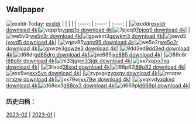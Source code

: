 ## Wallpaper
![exxldr](https://w.wallhaven.cc/full/ex/wallhaven-exxldr.png) Today: [exxldr](https://th.wallhaven.cc/small/ex/exxldr.jpg)
|      |      |      |
| :----: | :----: | :----: |
|![exxldr](https://th.wallhaven.cc/small/ex/exxldr.jpg)[exxldr download 4k](https://wallhaven.cc/w/exxldr)|![vqpp1p](https://th.wallhaven.cc/small/vq/vqpp1p.jpg)[vqpp1p download 4k](https://wallhaven.cc/w/vqpp1p)|![7pjoq9](https://th.wallhaven.cc/small/7p/7pjoq9.jpg)[7pjoq9 download 4k](https://wallhaven.cc/w/7pjoq9)|
|![we5v3r](https://th.wallhaven.cc/small/we/we5v3r.jpg)[we5v3r download 4k](https://wallhaven.cc/w/we5v3r)|![gpwkm3](https://th.wallhaven.cc/small/gp/gpwkm3.jpg)[gpwkm3 download 4k](https://wallhaven.cc/w/gpwkm3)|![jxevd5](https://th.wallhaven.cc/small/jx/jxevd5.jpg)[jxevd5 download 4k](https://wallhaven.cc/w/jxevd5)|
|![vqpv95](https://th.wallhaven.cc/small/vq/vqpv95.jpg)[vqpv95 download 4k](https://wallhaven.cc/w/vqpv95)|![we5o2r](https://th.wallhaven.cc/small/we/we5o2r.jpg)[we5o2r download 4k](https://wallhaven.cc/w/we5o2r)|![gpwze3](https://th.wallhaven.cc/small/gp/gpwze3.jpg)[gpwze3 download 4k](https://wallhaven.cc/w/gpwze3)|
|![9dd3ed](https://th.wallhaven.cc/small/9d/9dd3ed.jpg)[9dd3ed download 4k](https://wallhaven.cc/w/9dd3ed)|![d68drg](https://th.wallhaven.cc/small/d6/d68drg.jpg)[d68drg download 4k](https://wallhaven.cc/w/d68drg)|![jxe885](https://th.wallhaven.cc/small/jx/jxe885.jpg)[jxe885 download 4k](https://wallhaven.cc/w/jxe885)|
|![l88o8r](https://th.wallhaven.cc/small/l8/l88o8r.jpg)[l88o8r download 4k](https://wallhaven.cc/w/l88o8r)|![m33jgk](https://th.wallhaven.cc/small/m3/m33jgk.jpg)[m33jgk download 4k](https://wallhaven.cc/w/m33jgk)|![jxx7xq](https://th.wallhaven.cc/small/jx/jxx7xq.jpg)[jxx7xq download 4k](https://wallhaven.cc/w/jxx7xq)|
|![3llxod](https://th.wallhaven.cc/small/3l/3llxod.jpg)[3llxod download 4k](https://wallhaven.cc/w/3llxod)|![l88p82](https://th.wallhaven.cc/small/l8/l88p82.jpg)[l88p82 download 4k](https://wallhaven.cc/w/l88p82)|![exx5vo](https://th.wallhaven.cc/small/ex/exx5vo.jpg)[exx5vo download 4k](https://wallhaven.cc/w/exx5vo)|
|![zypxgv](https://th.wallhaven.cc/small/zy/zypxgv.jpg)[zypxgv download 4k](https://wallhaven.cc/w/zypxgv)|![rrrxzw](https://th.wallhaven.cc/small/rr/rrrxzw.jpg)[rrrxzw download 4k](https://wallhaven.cc/w/rrrxzw)|![jxx79w](https://th.wallhaven.cc/small/jx/jxx79w.jpg)[jxx79w download 4k](https://wallhaven.cc/w/jxx79w)|
|![yxqkvd](https://th.wallhaven.cc/small/yx/yxqkvd.jpg)[yxqkvd download 4k](https://wallhaven.cc/w/yxqkvd)|![d68ox3](https://th.wallhaven.cc/small/d6/d68ox3.jpg)[d68ox3 download 4k](https://wallhaven.cc/w/d68ox3)|![d669pl](https://th.wallhaven.cc/small/d6/d669pl.jpg)[d669pl download 4k](https://wallhaven.cc/w/d669pl)|

### 历史归档：
[2023-02](https://github.com/april-projects/april-wallpaper/tree/main/picture/2023-02/) | [2023-01](https://github.com/april-projects/april-wallpaper/tree/main/picture/2023-01/) | 
